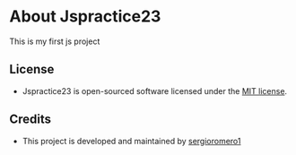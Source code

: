 # About Jspractice23

This is my first js project

## License

* Jspractice23 is open-sourced software licensed under the [MIT license](https://opensource.org/licenses/MIT).

## Credits

* This project is developed and maintained by [sergioromero1](https://github.com/sergioromero1)